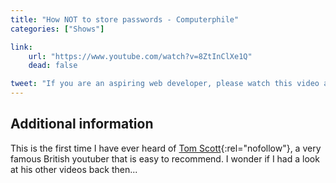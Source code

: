 ```yaml
---
title: "How NOT to store passwords - Computerphile"
categories: ["Shows"]

link:
    url: "https://www.youtube.com/watch?v=8ZtInClXe1Q"
    dead: false

tweet: "If you are an aspiring web developer, please watch this video and take some inspiration from it."
---
```


## Additional information

This is the first time I have ever heard of [Tom Scott](https://www.youtube.com/user/enyay){:rel="nofollow"}, a very
famous British youtuber that is easy to recommend. I wonder if I had a look at his other videos back then...